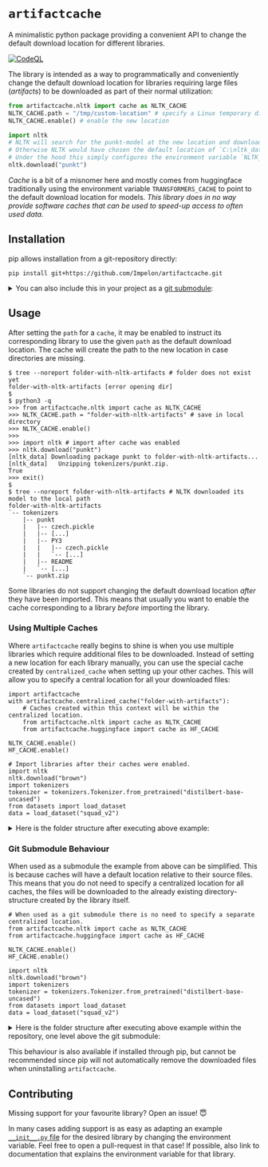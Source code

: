 # `artifactcache`
A minimalistic python package providing a convenient API to change the default download location for different libraries.

[![CodeQL](https://github.com/Impelon/artifactcache/actions/workflows/codeql.yml/badge.svg)](https://github.com/Impelon/artifactcache/actions/workflows/codeql.yml)

The library is intended as a way to programmatically and conveniently change the default download location for libraries requiring large files (_artifacts_) to be downloaded as part of their normal utilization:
```python
from artifactcache.nltk import cache as NLTK_CACHE
NLTK_CACHE.path = "/tmp/custom-location" # specify a Linux temporary directory new location for NLTK downloads
NLTK_CACHE.enable() # enable the new location

import nltk
# NLTK will search for the punkt-model at the new location and download it if not present already.
# Otherwise NLTK would have chosen the default location of `C:\nltk_data` (Windows) or `/usr/share/nltk_data` / `~/nltk_data` (Unix).
# Under the hood this simply configures the environment variable `NLTK_DATA` accordingly.
nltk.download("punkt")
```

_Cache_ is a bit of a misnomer here and mostly comes from huggingface traditionally using the environment variable `TRANSFORMERS_CACHE` to point to the default download location for models.
_This library does in no way provide software caches that can be used to speed-up access to often used data._

## Installation

pip allows installation from a git-repository directly:

```
pip install git+https://github.com/Impelon/artifactcache.git
```

<details>
<summary>You can also include this in your project as a <a href="https://git-scm.com/book/en/v2/Git-Tools-Submodules">git submodule</a>:</summary>

```
git submodule add https://github.com/Impelon/artifactcache.git
```

Using/Importing the library should be the same. The ability to do this is mostly mentioned out of "historical" reasons, as this project originates as a [part of one of my other projects](https://github.com/Impelon/log-summarization/tree/6c72f1f3b139b63fdfaa386f262ff5086da37a52/code/util/localcache).
One possible advantage of using the library it this way:
You can store library models and other artifacts within your local repo without needing a [virtual environment](https://docs.python.org/3/library/venv.html) - and without the need to specify a central default location.
Any downloaded artifacts will be automatically ignored. ([See below](#git-submodule-behaviour).)

</details>

## Usage

After setting the `path` for a `cache`, it may be enabled to instruct its corresponding library to use the given `path` as the default download location.
The cache will create the path to the new location in case directories are missing.

```shell
$ tree --noreport folder-with-nltk-artifacts # folder does not exist yet
folder-with-nltk-artifacts [error opening dir]
$
$ python3 -q
>>> from artifactcache.nltk import cache as NLTK_CACHE
>>> NLTK_CACHE.path = "folder-with-nltk-artifacts" # save in local directory
>>> NLTK_CACHE.enable()
>>>
>>> import nltk # import after cache was enabled
>>> nltk.download("punkt")
[nltk_data] Downloading package punkt to folder-with-nltk-artifacts...
[nltk_data]   Unzipping tokenizers/punkt.zip.
True
>>> exit()
$
$ tree --noreport folder-with-nltk-artifacts # NLTK downloaded its model to the local path
folder-with-nltk-artifacts
`-- tokenizers
    |-- punkt
    |   |-- czech.pickle
    |   |-- [...]
    |   |-- PY3
    |   |   |-- czech.pickle
    |   |   `-- [...]
    |   |-- README
    |   `-- [...]
    `-- punkt.zip
```

Some libraries do not support changing the default download location _after_ they have been imported.
This means that usually you want to enable the cache corresponding to a library _before_ importing the library.

### Using Multiple Caches

Where `artifactcache` really begins to shine is when you use multiple libraries which require additional files to be downloaded.
Instead of setting a new location for each library manually, you can use the special cache created by `centralized_cache` when setting up your other caches.
This will allow you to specify a central location for all your downloaded files:

```python3
import artifactcache
with artifactcache.centralized_cache("folder-with-artifacts"):
    # Caches created within this context will be within the centralized location.
    from artifactcache.nltk import cache as NLTK_CACHE
    from artifactcache.huggingface import cache as HF_CACHE

NLTK_CACHE.enable()
HF_CACHE.enable()

# Import libraries after their caches were enabled.
import nltk
nltk.download("brown")
import tokenizers
tokenizer = tokenizers.Tokenizer.from_pretrained("distilbert-base-uncased")
from datasets import load_dataset
data = load_dataset("squad_v2")
```

<details>
<summary>Here is the folder structure after executing above example:</summary>

```shell
$ dir
folder-with-artifacts venv
$ tree --noreport folder-with-artifacts
folder-with-artifacts
|-- huggingface
|   |-- datasets
|   |   |-- downloads
|   |   |   `-- [...]
|   |   |-- [...]
|   |   `-- squad_v2
|   |       `-- squad_v2
|   |           `-- 2.0.0
|   |               `-- [...]
|   |-- hub
|   |   `-- models--distilbert-base-uncased
|   |       `-- [...]
|   |-- modules
|   |   |-- datasets_modules
|   |   |   |-- datasets
|   |   |   |   |-- __init__.py
|   |   |   |   |-- [...]
|   |   |   |   |-- squad_v2
|   |   |   |   |   `-- [...]
|   |   |   |   `-- [...]
|   |   |   `-- [...]
|   |   `-- __init__.py
|   |-- tokenizers
|   `-- transformers
`-- nltk
    `-- corpora
        |-- brown
        |   |-- ca01
        |   |-- [...]
        |   `-- README
        `-- brown.zip
```

</details>

### Git Submodule Behaviour

When used as a submodule the example from above can be simplified.
This is because caches will have a default location relative to their source files.
This means that you do not need to specify a centralized location for all caches, the files will be downloaded to the already existing directory-structure created by the library itself.

```python3
# When used as a git submodule there is no need to specify a separate centralized location.
from artifactcache.nltk import cache as NLTK_CACHE
from artifactcache.huggingface import cache as HF_CACHE

NLTK_CACHE.enable()
HF_CACHE.enable()

import nltk
nltk.download("brown")
import tokenizers
tokenizer = tokenizers.Tokenizer.from_pretrained("distilbert-base-uncased")
from datasets import load_dataset
data = load_dataset("squad_v2")
```

<details>
<summary>Here is the folder structure after executing above example within the repository, one level above the git submodule:</summary>

```shell
$ git status
On branch main
nothing to commit, working tree clean
$
$ # As can be seen next, the downloaded files are located within the submodule.
$ # Still, the working tree remains clean, because all downloaded files are correctly ignored.
$
$ tree --noreport artifactcache
artifactcache
|-- artifactcache
|   |-- _cachetypes.py
|   |-- [...]
|   |-- huggingface
|   |   |-- datasets
|   |   |   |-- downloads
|   |   |   |   `-- [...]
|   |   |   |-- [...]
|   |   |   `-- squad_v2
|   |   |       `-- squad_v2
|   |   |           `-- 2.0.0
|   |   |               `-- [...]
|   |   |-- hub
|   |   |   `-- models--distilbert-base-uncased
|   |   |       |-- blobs
|   |   |       |   `-- 949a6f013d67eb8a5b4b5b46026217b888021b88
|   |   |       |-- refs
|   |   |       |   `-- main
|   |   |       `-- snapshots
|   |   |           `-- 6cdc0aad91f5ae2e6712e91bc7b65d1cf5c05411
|   |   |               `-- tokenizer.json -> ../../blobs/949a6f013d67eb8a5b4b5b46026217b888021b88
|   |   |-- __init__.py
|   |   |-- modules
|   |   |   |-- datasets_modules
|   |   |   |   `-- [...]
|   |   |   `-- __init__.py
|   |   |-- [...]
|   |   |-- tokenizers
|   |   |   |-- __init__.py
|   |   |   |   `-- [...]
|   |   `-- transformers
|   |       |-- __init__.py
|   |   |   |   `-- [...]
|   |-- __init__.py
|   |-- __init__.pyc
|   |-- nltk
|   |   |-- corpora
|   |   |   |-- brown
|   |   |   |   |-- [...]
|   |   |   |   `-- README
|   |   |   `-- brown.zip
|   |   |-- __init__.py
|   |   `-- [...]
|   `-- [...]
|-- __init__.py
|-- [...]
`-- tests.py
```

</details>

This behaviour is also available if installed through pip, but cannot be recommended since pip will not automatically remove the downloaded files when uninstalling `artifactcache`.

## Contributing

Missing support for your favourite library? Open an issue! :innocent:

In many cases adding support is as easy as adapting an example [`__init__.py` file](artifactcache/nltk/__init__.py) for the desired library by changing the environment variable. Feel free to open a pull-request in that case! If possible, also link to documentation that explains the environment variable for that library.

